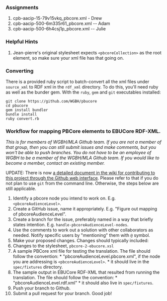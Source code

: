 ### Assignments
1. cpb-aacip-15-79v15vkq_pbcore.xml - Drew
1. cpb-aacip-500-6m335r61_pbcore.xml -- Adam
1. cpb-aacip-500-6h4csj1p_pbcore.xml -- Julie


### Helpful Hints
1. Jean-pierre's original stylesheet expects `<pbcoreCollection>` as the root 
element, so make sure your xml file has that going on.

### Converting
There is a provided ruby script to batch-convert all the xml files under 
`source_xml` to RDF xml in the `rdf_xml` directory. To do this, you'll 
need ruby as well as the bunder gem. With the `ruby`, `gem` and `git` 
executables installed:

```
git clone https://github.com/WGBH/pbucore
cd pbucore
gem install bundler
bundle install
ruby convert.rb
```

### Workflow for mapping PBCore elements to EBUCore RDF-XML.
_This is for members of WGBH/MLA Github team. If you are not a member of that 
group, then you can still submit issues and make comments, but you won't be 
able to push branches. You do not have to be an employee of WGBH to be a member 
of the WGBH/MLA Github team. If you would like to become a member, contact an 
existing member._

UPDATE: There is now [a detailed document in the wiki for contributing to this 
project through the Github web interface](https://github.com/WGBH/pbucore/wiki/Contributing-to-the-project-through-Github-web-interface).
Please refer to that if you do not plan to use `git` from the command line. 
Otherwise, the steps below are still applicable.

1. Identify a pbcore node you intend to work on. E.g. `<pbcoreAudienceLevel>`.
1. Create a GitHub issue, name it appropriately. E.g. "Figure out mapping of 
pbcoreAudienceLevel".
1. Create a branch for the issue, preferably named in a way that briefly states 
intention. E.g. `handle-pbcoreAudienceLevel-nodes`.
1. Use the comments to work out a solution with other collaborators as needed. 
Notify specific users by "mentioning" them with `@` symbol.
1. Make your proposed changes. Changes should typically included:
  1. Changes to the stylesheet, `pbcore-2-ebucore.xsl`
  1. A sample PBCore xml file for testing the translation. The file should 
follow the convention:
    * "pbcoreAudienceLevel.pbcore.xml", if the node you are addressing is 
`<pbcoreAudienceLevel>`.
    * it should live in the `spec/fixtures` directory.
  1. The sample output in EBUCore RDF-XML that resulted from running the 
translation. The file should follow the convention:
    * "pbcoreAudienceLevel.rdf.xml"
    * it should also live in `spec/fixtures`.
1. Push your branch to Github.
1. Submit a pull request for your branch. Good job!
